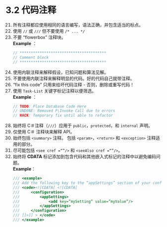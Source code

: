 # 3.2 代码注释

21. 所有注释都应使用相同的语言编写，语法正确，并包含适当的标点。 
22. 使用 `//` 或 `///` 但不要使用 `/* ... */` 
23. 不要 “flowerbox” 注释块。  
    **Example** ： 
    ```C#
    // *************************************** 
    // Comment block 
    // ***************************************
    ```
24. 使用内联注释来解释假设，已知问题和算法见解。 
25. 不要使用内联注释来解释明显的代码。好的代码自己就带注释。
26. “fix this code” 只用来给坏代码注释 - 否则，删除或重写代码！ 
27. 使用 `Task-List` 关键字标记注释以便筛选。  
    **Example** ： 
    ```C#
    // TODO: Place Database Code Here 
    // UNDONE: Removed P\Invoke Call due to errors 
    // HACK: Temporary fix until able to refactor
    ```
28. 始终将 C＃注释（`///`）应用于 `public`，`protected`，和 `internal` 声明。 
29. 仅使用 C＃ 注释块来解释 API。 
30. 始终包括 `<summary>` 注释。 包括 `<param>`，`<return>` 和 `<exception>` 注释适用的部分。 
31. 尽可能包括 `<see cref =“”/>` 和 `<seeAlso cref =“”/>`。 
32. 始终将 **CDATA** 标记添加到包含代码和其他嵌入式标记的注释中以避免编码问题。  
    **Example**： 
    ```C#
    /// <example> 
    /// Add the following key to the “appSettings” section of your config: 
    /// <code><![CDATA[ <![CDATA[ 
    ///     <configuration> 
    ///         <appSettings> 
    ///             <add key=”mySetting” value=”myValue”/> 
    ///         </appSettings> 
    ///     </configuration> 
    /// ]]>]] > </code> 
    /// </example>
    ```
